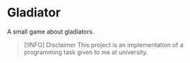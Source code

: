 # Gladiator
A small game about gladiators.

>[!INFO] Disclaimer
>This project is an implementation of a programming task given to me at university.
